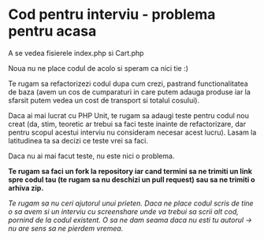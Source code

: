 # Cod pentru interviu - problema pentru acasa

A se vedea fisierele index.php si Cart.php

Noua nu ne place codul de acolo si speram ca nici tie :)

Te rugam sa refactorizezi codul dupa cum crezi, pastrand functionalitatea de baza (avem un cos de cumparaturi in care putem adauga produse iar la sfarsit putem vedea un cost de transport si totalul cosului).

Daca ai mai lucrat cu PHP Unit, te rugam sa adaugi teste pentru codul nou creat (da, stim, teoretic ar trebui sa faci teste inainte de refactorizare, dar pentru scopul acestui interviu nu consideram necesar acest lucru). Lasam la latitudinea ta sa decizi ce teste vrei sa faci.

Daca nu ai mai facut teste, nu este nici o problema.

**Te rugam sa faci un fork la repository iar cand termini sa ne trimiti un link spre codul tau (te rugam sa nu deschizi un pull request) sau sa ne trimiti o arhiva zip.**

*Te rugam sa nu ceri ajutorul unui prieten. Daca ne place codul scris de tine o sa avem si un interviu cu screenshare unde va trebui sa scrii alt cod, pornind de la codul existent. O sa ne dam seama daca nu esti tu autorul → nu are sens sa ne pierdem vremea.*
